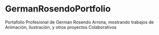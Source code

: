 # GermanRosendoPortfolio
Portafolio Profesional de German Rosendo Arrona, mostrando trabajos de Animación, ilustración, y otros proyectos Colaborativos
